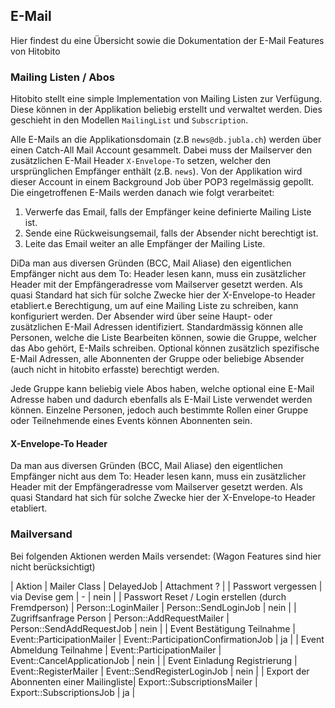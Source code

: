 ## E-Mail

Hier findest du eine Übersicht sowie die Dokumentation der E-Mail Features von Hitobito

### Mailing Listen / Abos

Hitobito stellt eine simple Implementation von Mailing Listen zur Verfügung. Diese können in der 
Applikation beliebig erstellt und verwaltet werden. Dies geschieht in den Modellen `MailingList` 
und `Subscription`.

Alle E-Mails an die Applikationsdomain (z.B `news@db.jubla.ch`) werden über einen Catch-All Mail 
Account gesammelt. Dabei muss der Mailserver den zusätzlichen E-Mail Header `X-Envelope-To` setzen, 
welcher den ursprünglichen Empfänger enthält (z.B. `news`). Von der Applikation wird dieser Account 
in einem Background Job über POP3 regelmässig gepollt. Die eingetroffenen E-Mails werden danach wie 
folgt verarbeitet:

1. Verwerfe das Email, falls der Empfänger keine definierte Mailing Liste ist.
1. Sende eine Rückweisungsemail, falls der Absender nicht berechtigt ist.
1. Leite das Email weiter an alle Empfänger der Mailing Liste.

DiDa man aus diversen Gründen (BCC, Mail Aliase) den eigentlichen Empfänger nicht aus dem To: Header lesen kann, muss ein zusätzlicher Header mit der Empfängeradresse vom Mailserver gesetzt werden. Als quasi Standard hat sich für solche Zwecke hier der X-Envelope-to Header etabliert.e Berechtigung, um auf eine Mailing Liste zu schreiben, kann konfiguriert werden. Der Absender 
wird über seine Haupt- oder zusätzlichen E-Mail Adressen identifiziert. Standardmässig können alle 
Personen, welche die Liste Bearbeiten können, sowie die Gruppe, welcher das Abo gehört, E-Mails 
schreiben. Optional können zusätzlich spezifische E-Mail Adressen, alle Abonnenten der Gruppe oder 
beliebige Absender (auch nicht in hitobito erfasste) berechtigt werden. 

Jede Gruppe kann beliebig viele Abos haben, welche optional eine E-Mail Adresse 
haben und dadurch ebenfalls als E-Mail Liste verwendet werden können. Einzelne Personen, jedoch auch 
bestimmte Rollen einer Gruppe oder Teilnehmende eines Events können Abonnenten sein.

#### X-Envelope-To Header

Da man aus diversen Gründen (BCC, Mail Aliase) den eigentlichen Empfänger nicht aus dem To: Header lesen kann, muss ein zusätzlicher Header mit der Empfängeradresse vom Mailserver gesetzt werden. Als quasi Standard hat sich für solche Zwecke hier der X-Envelope-to Header etabliert.

### Mailversand

Bei folgenden Aktionen werden Mails versendet: (Wagon Features sind hier nicht berücksichtigt)

| Aktion | Mailer Class | DelayedJob | Attachment ? |
| Passwort vergessen | via Devise gem | - | nein |
| Passwort Reset / Login erstellen (durch Fremdperson) | Person::LoginMailer | Person::SendLoginJob | nein |
| Zugriffsanfrage Person | Person::AddRequestMailer | Person::SendAddRequestJob | nein |
| Event Bestätigung Teilnahme | Event::ParticipationMailer | Event::ParticipationConfirmationJob | ja |
| Event Abmeldung Teilnahme | Event::ParticipationMailer | Event::CancelApplicationJob | nein |
| Event Einladung Registrierung | Event::RegisterMailer | Event::SendRegisterLoginJob | nein |
| Export der Abonnenten einer Mailingliste| Export::SubscriptionsMailer | Export::SubscriptionsJob | ja |

